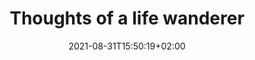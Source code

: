 ---
title: Thoughts of a life wanderer
summary: Looking for the truth...
date: 2021-08-31T15:50:19+02:00
draft: false
---